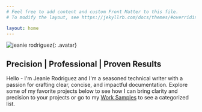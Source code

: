 ```yaml
---
# Feel free to add content and custom Front Matter to this file.
# To modify the layout, see https://jekyllrb.com/docs/themes/#overriding-theme-defaults

layout: home
---
```

![jeanie rodriguez](/assets/images/jeanie.png){: .avatar}
## Precision | Professional | Proven Results
Hello - I'm Jeanie Rodriguez and I'm a seasoned technical writer with a passion for crafting clear, concise, and impactful documentation. Explore some of my favorite projects below to see how I can bring clarity and precision to your projects or go to my [Work Samples](/worksamples) to see a categorized list.